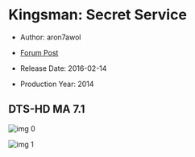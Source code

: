 # Kingsman: Secret Service

* Author: aron7awol

* [Forum Post](https://www.avsforum.com/threads/bass-eq-for-filtered-movies.2995212/post-56772394)

* Release Date: 2016-02-14
* Production Year: 2014

## DTS-HD MA 7.1

![img 0](https://fanart.tv/fanart/movies/207703/moviethumb/kingsman-the-secret-service-557334f283b4e.jpg)

![img 1](https://i.imgur.com/VqspqnG.png)

